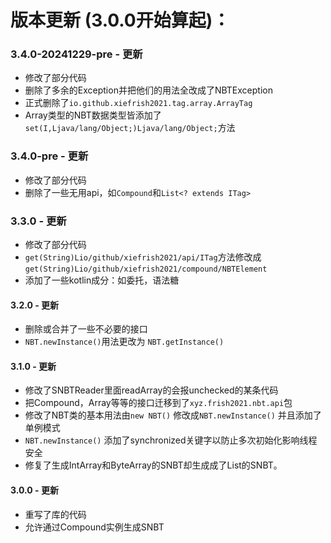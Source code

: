 # 版本更新 (3.0.0开始算起)：

### 3.4.0-20241229-pre - 更新
 - 修改了部分代码
 - 删除了多余的Exception并把他们的用法全改成了NBTException
 - 正式删除了`io.github.xiefrish2021.tag.array.ArrayTag`
 - Array类型的NBT数据类型皆添加了`set(I,Ljava/lang/Object;)Ljava/lang/Object;`方法

### 3.4.0-pre - 更新
 - 修改了部分代码
 - 删除了一些无用api，如`Compound`和`List<? extends ITag>`

### 3.3.0 - 更新
 - 修改了部分代码
 - `get(String)Lio/github/xiefrish2021/api/ITag`方法修改成 `get(String)Lio/github/xiefrish2021/compound/NBTElement`
 - 添加了一些kotlin成分：如委托，语法糖

#### 3.2.0 - 更新
 - 删除或合并了一些不必要的接口
 - `NBT.newInstance()`用法更改为 `NBT.getInstance()`

#### 3.1.0 - 更新
 - 修改了SNBTReader里面readArray的会报unchecked的某条代码
 - 把Compound，Array<V extends ITag>等等的接口迁移到了`xyz.frish2021.nbt.api`包
 - 修改了NBT类的基本用法由`new NBT()` 修改成`NBT.newInstance()` 并且添加了单例模式
 - `NBT.newInstance()` 添加了synchronized关键字以防止多次初始化影响线程安全
 - 修复了生成IntArray和ByteArray的SNBT却生成成了List的SNBT。

#### 3.0.0 - 更新
 - 重写了库的代码
 - 允许通过Compound实例生成SNBT
